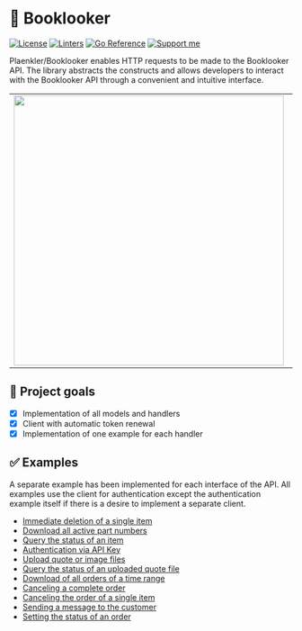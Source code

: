# 📖 Booklooker

[![License](https://img.shields.io/badge/License-BSD_3--Clause-blue.svg)](https://opensource.org/licenses/BSD-3-Clause)
[![Linters](https://github.com/Plaenkler/Booklooker/actions/workflows/linters.yml/badge.svg)](https://github.com/Plaenkler/Booklooker/actions/workflows/linters.yml)
[![Go Reference](https://pkg.go.dev/badge/github.com/Plaenkler/Booklooker.svg)](https://pkg.go.dev/github.com/Plaenkler/Booklooker)
[![Support me](https://img.shields.io/badge/Support%20me%20%E2%98%95-orange.svg)](https://www.buymeacoffee.com/Plaenkler)

Plaenkler/Booklooker enables HTTP requests to be made to the Booklooker API. The library abstracts the constructs and allows developers to interact with the Booklooker API through a convenient and intuitive interface.

<table style="border:none;">
  <tr>
    <td><img src="https://user-images.githubusercontent.com/60503970/217090657-d8d08ec3-fe4b-45ec-ab10-d48f767c4695.png" width="480"/></td>
    <td><img src="https://user-images.githubusercontent.com/60503970/217090678-891a25b7-0b06-41fe-bbf5-f3933f81bef5.png" width="480"/></td>
  </tr>
</table>

## 🎯 Project goals

- [x] Implementation of all models and handlers
- [x] Client with automatic token renewal
- [x] Implementation of one example for each handler

## ✅ Examples

A separate example has been implemented for each interface of the API. All examples use the client for authentication except the authentication example itself if there is a desire to implement a separate client.

- [Immediate deletion of a single item](https://github.com/Plaenkler/Booklooker/tree/main/examples/article)
- [Download all active part numbers](https://github.com/Plaenkler/Booklooker/tree/main/examples/article_list)
- [Query the status of an item](https://github.com/Plaenkler/Booklooker/tree/main/examples/article_status)
- [Authentication via API Key](https://github.com/Plaenkler/Booklooker/tree/main/examples/authenticate)
- [Upload quote or image files](https://github.com/Plaenkler/Booklooker/tree/main/examples/file_import)
- [Query the status of an uploaded quote file](https://github.com/Plaenkler/Booklooker/tree/main/examples/file_status)
- [Download of all orders of a time range](https://github.com/Plaenkler/Booklooker/tree/main/examples/order)
- [Canceling a complete order](https://github.com/Plaenkler/Booklooker/tree/main/examples/order_cancel)
- [Canceling the order of a single item](https://github.com/Plaenkler/Booklooker/tree/main/examples/order_item_cancel)
- [Sending a message to the customer](https://github.com/Plaenkler/Booklooker/tree/main/examples/order_message)
- [Setting the status of an order](https://github.com/Plaenkler/Booklooker/tree/main/examples/order_status)
